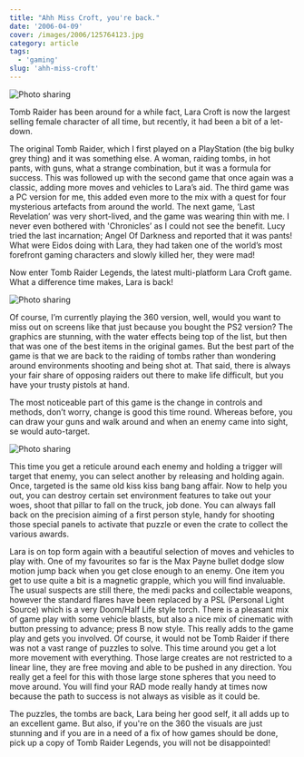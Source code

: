 ```yaml
---
title: "Ahh Miss Croft, you're back."
date: '2006-04-09'
cover: /images/2006/125764123.jpg
category: article
tags:
  - 'gaming'
slug: 'ahh-miss-croft'
---
```


![Photo sharing](/images/2006/125764122.jpg)

Tomb Raider has been around for a while fact, Lara Croft is now the largest selling female character of all time, but recently, it had been a bit of a let-down.

The original Tomb Raider, which I first played on a PlayStation (the big bulky grey thing) and it was something else. A woman, raiding tombs, in hot pants, with guns, what a strange combination, but it was a formula for success. This was followed up with the second game that once again was a classic, adding more moves and vehicles to Lara’s aid. The third game was a PC version for me, this added even more to the mix with a quest for four mysterious artefacts from around the world. The next game, ‘Last Revelation’ was very short-lived, and the game was wearing thin with me. I never even bothered with 'Chronicles’ as I could not see the benefit. Lucy tried the last incarnation; Angel Of Darkness and reported that it was pants! What were Eidos doing with Lara, they had taken one of the world’s most forefront gaming characters and slowly killed her, they were mad!

Now enter Tomb Raider Legends, the latest multi-platform Lara Croft game.
What a difference time makes, Lara is back!

![Photo sharing](/images/2006/125764123.jpg)

Of course, I’m currently playing the 360 version, well, would you want to miss out on screens like that just because you bought the PS2 version?
The graphics are stunning, with the water effects being top of the list, but then that was one of the best items in the original games. But the best part of the game is that we are back to the raiding of tombs rather than wondering around environments shooting and being shot at. That said, there is always your fair share of opposing raiders out there to make life difficult, but you have your trusty pistols at hand.

The most noticeable part of this game is the change in controls and methods, don’t worry, change is good this time round. Whereas before, you can draw your guns and walk around and when an enemy came into sight, se would auto-target.

![Photo sharing](/images/2006/125764124.jpg)

This time you get a reticule around each enemy and holding a trigger will target that enemy, you can select another by releasing and holding again. Once, targeted is the same old kiss kiss bang bang affair. Now to help you out, you can destroy certain set environment features to take out your woes, shoot that pillar to fall on the truck, job done. You can always fall back on the precision aiming of a first person style, handy for shooting those special panels to activate that puzzle or even the crate to collect the various awards.

Lara is on top form again with a beautiful selection of moves and vehicles to play with. One of my favourites so far is the Max Payne bullet dodge slow motion jump back when you get close enough to an enemy. One item you get to use quite a bit is a magnetic grapple, which you will find invaluable. The usual suspects are still there, the medi packs and collectable weapons, however the standard flares have been replaced by a PSL (Personal Light Source) which is a very Doom/Half Life style torch.
There is a pleasant mix of game play with some vehicle blasts, but also a nice mix of cinematic with button pressing to advance; press B now style. This really adds to the game play and gets you involved. Of course, it would not be Tomb Raider if there was not a vast range of puzzles to solve. This time around you get a lot more movement with everything. Those large creates are not restricted to a linear line, they are free moving and able to be pushed in any direction. You really get a feel for this with those large stone spheres that you need to move around. You will find your RAD mode really handy at times now because the path to success is not always as visible as it could be.

The puzzles, the tombs are back, Lara being her good self, it all adds up to an excellent game. But also, if you're on the 360 the visuals are just stunning and if you are in a need of a fix of how games should be done, pick up a copy of Tomb Raider Legends, you will not be disappointed!
